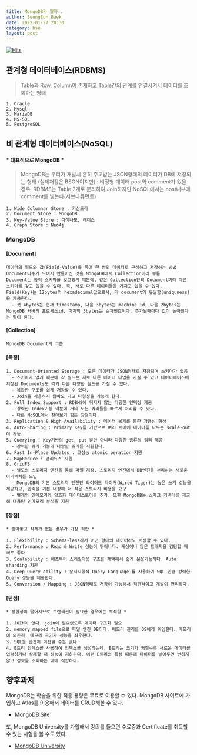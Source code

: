 ```yaml
---
title: MongoDB가 뭘까..
author: SeungEun Baek
date: 2022-01-27 20:30 
category: bse
layout: post
---
```

[![Hits](https://hits.seeyoufarm.com/api/count/incr/badge.svg?url=https%3A%2F%2Fdev-seungeun.github.io%2F1study%2FmongoDB%2F&count_bg=%23FEC8E6&title_bg=%23B2ADAD&icon=&icon_color=%23515050&title=hits&edge_flat=false)](https://hits.seeyoufarm.com)

## 관계형 데이터베이스(RDBMS)
> Table과 Row, Column이 존재하고 Table간의 관계를 연결시켜서 데이터를 조회하는 형태
```
1. Oracle
2. Mysql
3. MariaDB
4. MS-SQL
5. PostgreSQL
```
   
## 비 관계형 데이터베이스(NoSQL) 
#### __* 대표적으로 MongoDB *__   
> MongoDB는 우리가 개발시 흔히 주고받는 JSON형태의 데이터가 DB에 저장되는 형태 (실제저장은 BSON이지만) : 비정형 데이터
> post와 comment가 있을 경우, RDBMS는 Table 2개로 분리하여 Join하지만 NoSQL에서는 post내부에 comment를 넣는다(서브다큐먼트)
```
1. Wide Columnar Store : 카산드라
2. Document Store : MongoDB
3. Key-Value Store : 다이나모, 레디스
4. Graph Store : Neo4j
```

### MongoDB
#### [Document]
```   
데이터의 필드와 값(Field-Value)를 묶어 한 쌍의 데이터로 구성하고 저장하는 방법
Document다수가 모여서 만들어진 것을 MongoDB에서 Collection이라 부름
Document는 동적 스키마를 갖고있기 때문에, 같은 Collection안의 Document끼리 다른 스키마를 갖고 있을 수 있다. 즉, 서로 다른 데이터들을 가지고 있을 수 있다.
Field(Key)는 12bytes의 hexadecimal값으로서, 각 document의 유일함(uniquness)을 제공한다.
  - 첫 4bytes는 현재 timestamp, 다음 3bytes는 machine id, 다음 2bytes는 MongoDB 서버의 프로세스id, 마지막 3bytes는 순차번호이다. 추가될때마다 값이 높아진다는 말이 된다.
```

#### [Collection]
```   
MongoDB Document의 그룹
```

#### [특징]
```
1. Document-Oriented Storage : 모든 데이터가 JSON형태로 저장되며 스키마가 없음
  - 스키마가 없기 때문에 각 필드는 서로 다른 데이터 타입을 가질 수 있고 데이터베이스에 저장된 Documents도 각기 다른 다양한 필드를 가질 수 있다.
  - 복잡한 구조를 쉽게 저장할 수 있다.
  - Join을 사용하지 않아도 되고 다형성을 가능케 한다.
2. Full Index Support : RDBMS에 뒤지지 않는 다양한 인덱싱 제공
  - 강력한 Index기능 덕분에 거의 모든 쿼리들을 빠르게 처리할 수 있다.
  - 다른 NoSQL에서 찾아보기 힘든 장점이다.
3. Replication & High Availability : 데이터 복제를 통한 가용성 향상
4. Auto-Sharing : Primary Key를 기반으로 여러 서버에 데이터를 나누는 scale-out이 가능
5. Querying : Key기반의 get, put 뿐만 아니라 다양한 종류의 쿼리 제공
  - 강력한 쿼리 기능과 다양한 쿼리를 지원한다.
6. Fast In-Place Updates : 고성능 atomic peration 지원
7. MapReduce : 맵리듀스 지원
8. GridFS : 
  - 별도의 스토리지 엔진을 통해 파일 저장. 스토리지 엔진에서 DB엔진을 분리하는 새로운 아키텍처를 도입
  - MongoDB의 기본 스토리지 엔진인 와이어드 타이거(Wired Tiger)는 높은 쓰기 성능을 제공하고, 압축을 기본 내장해 더 적은 스토리지 비용을 요구
  - 별개의 인메모리와 암호화 데이터스토어를 추가. 또한 MongoDB는 스파크 커넥터를 제공해 대용량 인메모리 분석을 지원
```

#### [장점] 
```
* 쌓아놓고 삭제가 없는 경우가 가장 적합 *

1. Flexibility : Schema-less라서 어떤 형태의 데이터라도 저장할 수 있다.
2. Performance : Read & Write 성능이 뛰어나다. 캐싱이나 많은 트래픽을 감당할 때 써도 좋다.
3. Scalability : 애초부터 스케일아웃 구조를 채택해서 쉽게 운용가능하다. Auto sharding 지원
4. Deep Query ability : 문서지향적 Query Language 를 사용하여 SQL 만큼 강력한 Query 성능을 제공한다.
5. Conversion / Mapping : JSON형태로 저장이 가능해서 직관적이고 개발이 편리하다.  
```

#### [단점] 
```
* 정합성이 떨어지므로 트랜잭션이 필요한 경우에는 부적합 *

1. JOIN이 없다. join이 필요없도록 데이터 구조화 필요
2. memory mapped file으로 파일 엔진 DB이다. 메모리 관리를 OS에게 위임한다. 메모리에 의존적, 메모리 크기가 성능을 좌우한다.
3. SQL을 완전히 이전할 수는 없다.
4. B트리 인덱스를 사용하여 인덱스를 생성하는데, B트리는 크기가 커질수록 새로운 데이터를 입력하거나 삭제할 때 성능이 저하된다. 이런 B트리의 특성 때문에 데이터를 넣어두면 변하지않고 정보를 조회하는 데에 적합하다.
```

## 향후과제
MongoDB는 학습을 위한 적응 용량은 무료로 이용할 수 있다.
MongoDB 사이트에 가입하고 Atlas를 이용해서 데이터를 CRUD해볼 수 있다. 
  * [MongoDB Site](www.mongodb.com)

또, MongoDB University를 가입해서 강의를 들으면 수료증과 Certificate를 취득할 수 있는 시험을 볼 수도 있다. 
  * [MongoDB University](university.mongodb.com)

